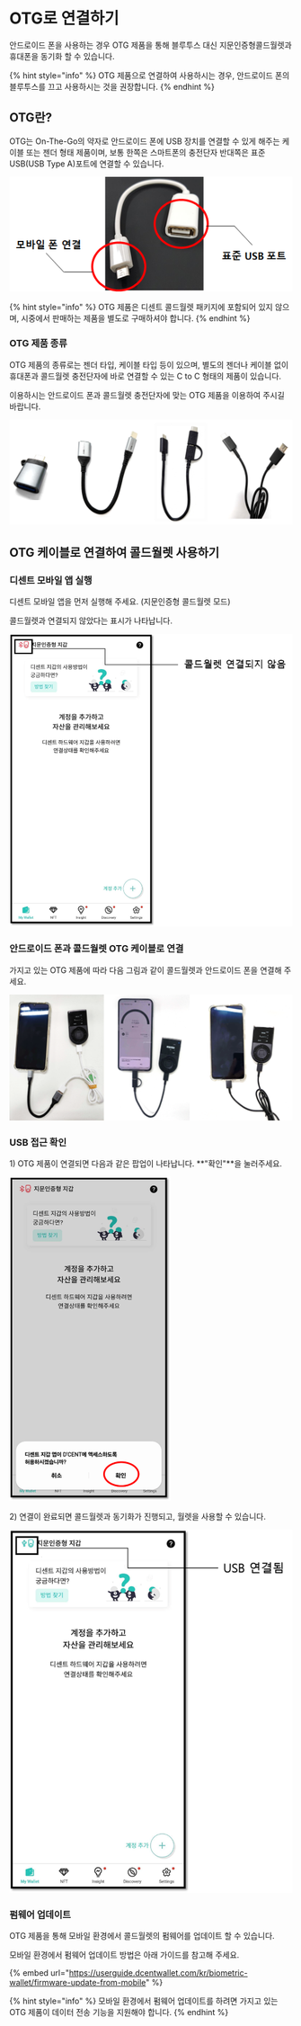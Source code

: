 # OTG로 연결하기

안드로이드 폰을 사용하는 경우 OTG 제품을 통해 블루투스 대신 지문인증형콜드월렛과 휴대폰을 동기화 할 수 있습니다.

{% hint style="info" %}
OTG 제품으로 연결하여 사용하시는 경우, 안드로이드 폰의 블루투스를 끄고 사용하시는 것을 권장합니다.
{% endhint %}

## OTG란?

OTG는 On-The-Go의 약자로 안드로이드 폰에 USB 장치를 연결할 수 있게 해주는 케이블 또는 젠더 형태 제품이며, 보통 한쪽은 스마트폰의 충전단자 반대쪽은 표준 USB(USB Type A)포트에 연결할 수 있습니다.&#x20;

<div align="left">

<img src="../../.gitbook/assets/image (66).png" alt="OTG 케이블 예시">

</div>

{% hint style="info" %}
OTG 제품은 디센트 콜드월렛 패키지에 포함되어 있지 않으며, 시중에서 판매하는 제품을 별도로 구매하셔야 합니다.
{% endhint %}

### OTG 제품 종류&#x20;

OTG 제품의 종류로는 젠더 타입, 케이블 타입 등이 있으며, 별도의 젠더나 케이블 없이 휴대폰과 콜드월렛 충전단자에 바로 연결할 수 있는 C to C 형태의 제품이 있습니다.

이용하시는 안드로이드 폰과 콜드월렛 충전단자에 맞는 OTG 제품을 이용하여 주시길 바랍니다.

<div align="left">

<img src="../../.gitbook/assets/OTG 예시.png" alt="OTG 제품 종류 예시 : 젠더 타입 / 케이블 타입 / 디센트 정품 2 IN 1 OTG 케이블 / C to C 케이블">

</div>



## OTG 케이블로 연결하여 콜드월렛 사용하기&#x20;

### 디센트 모바일 앱 실행

디센트 모바일 앱을 먼저 실행해 주세요. (지문인증형 콜드월렛 모드)

콜드월렛과 연결되지 않았다는 표시가 나타납니다.

<div align="left">

<img src="../../.gitbook/assets/OTG-01.png" alt="" width="563">

</div>

### 안드로이드 폰과 콜드월렛 OTG 케이블로 연결

가지고 있는 OTG 제품에 따라 다음 그림과 같이 콜드월렛과 안드로이드 폰을 연결해 주세요.

<div align="left">

<img src="../../.gitbook/assets/연결 예시.png" alt="">

</div>

### USB 접근 확인

1\) OTG 제품이 연결되면 다음과 같은 팝업이 나타납니다. **"확인"**을 눌러주세요.

<div align="left">

<img src="../../.gitbook/assets/OTG-02.png" alt="" width="287">

</div>

2\) 연결이 완료되면 콜드월렛과 동기화가 진행되고, 월렛을 사용할 수 있습니다.

<div align="left">

<img src="../../.gitbook/assets/OTG-03.png" alt="" width="563">

</div>

### 펌웨어 업데이트

OTG 제품을 통해 모바일 환경에서 콜드월렛의 펌웨어를 업데이트 할 수 있습니다.

모바일 환경에서 펌웨어 업데이트 방법은 아래 가이드를 참고해 주세요.

{% embed url="https://userguide.dcentwallet.com/kr/biometric-wallet/firmware-update-from-mobile" %}

{% hint style="info" %}
모바일 환경에서 펌웨어 업데이트를 하려면 가지고 있는 OTG 제품이 데이터 전송 기능을 지원해야 합니다.
{% endhint %}

